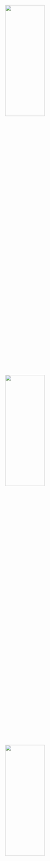 <p>
<img src="https://user-images.githubusercontent.com/119872080/222071708-614ad60f-9052-44f3-a707-4b403c85c698.png" height="30%" width="50%" >
<img src="https://user-images.githubusercontent.com/119872080/222071768-814c53ef-3aed-493f-be0d-b261cb2f7352.png" height="30%" width="50%" >
<img src="https://user-images.githubusercontent.com/119872080/222071902-30312a54-2b43-4a97-9e94-2194dd1690df.png" height="30%" width="50%" >
</p>
